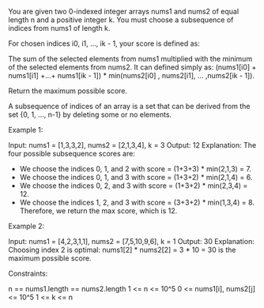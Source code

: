 You are given two 0-indexed integer arrays nums1 and nums2 of equal length n
and a positive integer k. You must choose a subsequence of indices from nums1
of length k.

For chosen indices i0, i1, ..., ik - 1, your score is defined as:


The sum of the selected elements from nums1 multiplied with the minimum of
the selected elements from nums2.
It can defined simply as: (nums1[i0] + nums1[i1] +...+ nums1[ik - 1]) *
min(nums2[i0] , nums2[i1], ... ,nums2[ik - 1]).


Return the maximum possible score.

A subsequence of indices of an array is a set that can be derived from the
set {0, 1, ..., n-1} by deleting some or no elements.


Example 1:


Input: nums1 = [1,3,3,2], nums2 = [2,1,3,4], k = 3
Output: 12
Explanation: 
The four possible subsequence scores are:
- We choose the indices 0, 1, and 2 with score = (1+3+3) * min(2,1,3) = 7.
- We choose the indices 0, 1, and 3 with score = (1+3+2) * min(2,1,4) = 6. 
- We choose the indices 0, 2, and 3 with score = (1+3+2) * min(2,3,4) = 12. 
- We choose the indices 1, 2, and 3 with score = (3+3+2) * min(1,3,4) = 8.
Therefore, we return the max score, which is 12.


Example 2:


Input: nums1 = [4,2,3,1,1], nums2 = [7,5,10,9,6], k = 1
Output: 30
Explanation: 
Choosing index 2 is optimal: nums1[2] * nums2[2] = 3 * 10 = 30 is the maximum
possible score.



Constraints:


n == nums1.length == nums2.length
1 <= n <= 10^5
0 <= nums1[i], nums2[j] <= 10^5
1 <= k <= n




